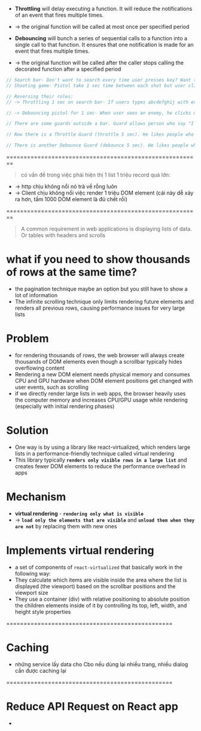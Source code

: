 * **Throttling** will delay executing a function. It will reduce the notifications of an event that fires multiple times.
* -> the original function will be called at most once per specified period

* **Debouncing** will bunch a series of sequential calls to a function into a single call to that function. It ensures that one notification is made for an event that fires multiple times.
* ->  the original function will be called after the caller stops calling the decorated function after a specified period


```js - use case
// Search bar- Don't want to search every time user presses key? Want to search when user stopped typing for 1 sec. Use debounce 1 sec on key press.
// Shooting game- Pistol take 1 sec time between each shot but user click mouse multiple times. Use throttle on mouse click.

// Reversing their roles:
// -> Throttling 1 sec on search bar- If users types abcdefghij with every character in 0.6 sec. Then throttle will trigger at first a press. It will will ignore every press for next 1 sec i.e. bat .6 sec will be ignored. Then c at 1.2 sec will again trigger, which resets the time again. So d will be ignored and e will get triggered.

// -> Debouncing pistol for 1 sec- When user sees an enemy, he clicks mouse, but it will not shoot. He will click again several times in that sec but it will not shoot. He will see if it still has bullets, at that time (1 sec after last click) pistol will fire automatically.
```

```js - Further explanation for input-output comparision with real life
// There are some guards outside a bar. Guard allows person who say "I will go" to let inside the bar. That is a normal scenario. Anyone saying "I will go" is allowed to go inside the bar.

// Now there is a Throttle Guard (throttle 5 sec). He likes people who responds first. Anyone who says "I will go" first, he allows that person. Then he rejects every person for 5 sec. After that, again anyone saying it first will be allowed and others will be rejected for 5 sec.

// There is another Debounce Guard (debounce 5 sec). He likes people who brings mental rest to him for 5 seconds. So if any person says "I will go", the guard wait for 5 seconds. If no other person disturbs him for 5 seconds, he allow the first person. If some other person says "I will go" in those 5 sec, he reject the first one. He again starts the 5 sec waiting for the second person to see if the second one can bring him the mental rest.
```
========================================================
> có vần đề trong việc phải hiện thị 1 list 1 triệu record quá lớn:
* -> http chịu không nổi nó trả về rỗng luôn
* -> Client chịu không nổi việc render 1 triệu DOM element (cái này dễ xảy ra hơn, tầm 1000 DOM element là đủ chết rồi)


========================================================
> A common requirement in web applications is displaying lists of data. Or tables with headers and scrolls
# what if you need to show thousands of rows at the same time?
* the pagination technique maybe an option but you still have to show a lot of information
* The infinite scrolling technique only limits rendering future elements and renders all previous rows, causing performance issues for very large lists

# Problem
* for rendering thousands of rows, the web browser will always create thousands of DOM elements even though a scrollbar typically hides overflowing content
* Rendering a new DOM element needs physical memory and consumes CPU and GPU hardware when DOM element positions get changed with user events, such as scrolling
* if we directly render large lists in web apps, the browser heavily uses the computer memory and increases CPU/GPU usage while rendering (especially with initial rendering phases)

# Solution
* One way is by using a library like react-virtualized, which renders large lists in a performance-friendly technique called virtual rendering
* This library typically **`renders only visible rows in a large list`** and creates fewer DOM elements to reduce the performance overhead in apps

# Mechanism
* **virtual rendering** - **`rendering only what is visible`**
* -> **`load only the elements that are visible`** and **`unload them when they are not`** by replacing them with new ones

#  Implements virtual rendering
* a set of components of `react-virtualized` that basically work in the following way:
* They calculate which items are visible inside the area where the list is displayed (the viewport) based on the scrollbar positions and the viewport size
* They use a container (div) with relative positioning to absolute position the children elements inside of it by controlling its top, left, width, and height style properties

================================================
# Caching
* những service lấy data cho Cbo nếu dùng lại nhiều trang, nhiều dialog cần được caching lại

================================================
# Reduce API Request on React app
* 